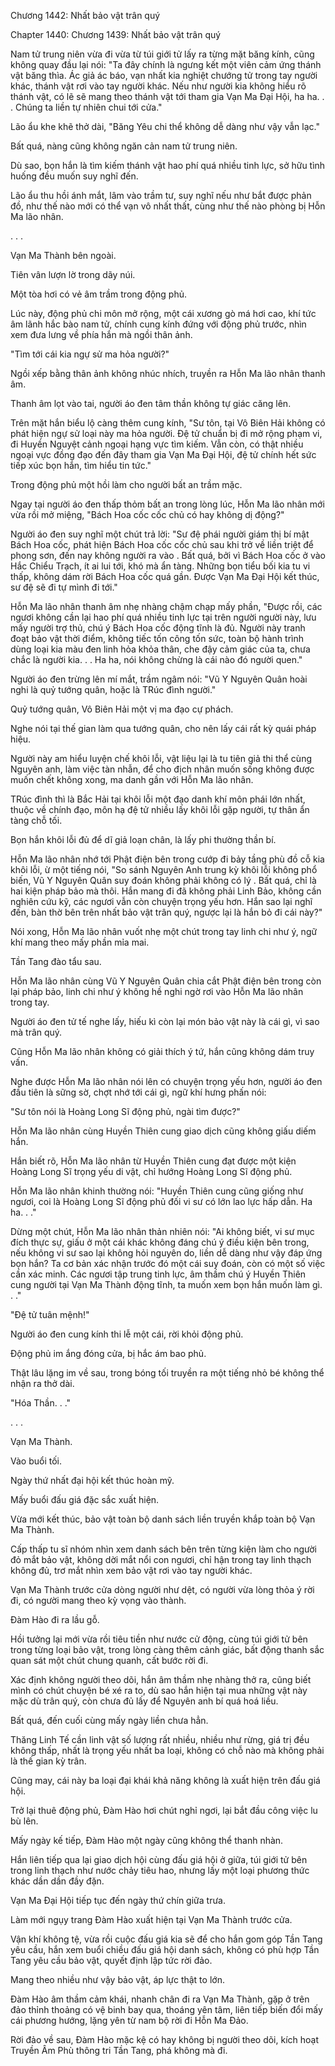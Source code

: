 




Chương 1442: Nhất bảo vật trân quý


Chapter 1440: Chương 1439: Nhất bảo vật trân quý

Nam tử trung niên vừa đi vừa từ túi giới tử lấy ra từng mặt băng kính, cũng không quay đầu lại nói: "Ta đây chính là ngưng kết một viên cảm ứng thánh vật băng thìa. Ác giả ác báo, vạn nhất kia nghiệt chướng tử trong tay người khác, thánh vật rơi vào tay người khác. Nếu như người kia không hiểu rõ thánh vật, có lẽ sẽ mang theo thánh vật tới tham gia Vạn Ma Đại Hội, ha ha. . . Chúng ta liền tự nhiên chui tới cửa."

Lão ẩu khe khẽ thở dài, "Băng Yêu chi thể không dễ dàng như vậy vẫn lạc."

Bất quá, nàng cũng không ngăn cản nam tử trung niên.

Dù sao, bọn hắn là tìm kiếm thánh vật hao phí quá nhiều tinh lực, sở hữu tình huống đều muốn suy nghĩ đến.

Lão ẩu thu hồi ánh mắt, lâm vào trầm tư, suy nghĩ nếu như bắt được phản đồ, như thế nào mới có thể vạn vô nhất thất, cùng như thế nào phòng bị Hỗn Ma lão nhân.

. . .

Vạn Ma Thành bên ngoài.

Tiên vân lượn lờ trong dãy núi.

Một tòa hơi có vẻ âm trầm trong động phủ.

Lúc này, động phủ chi môn mở rộng, một cái xương gò má hơi cao, khí tức âm lãnh hắc bào nam tử, chính cung kính đứng với động phủ trước, nhìn xem đưa lưng về phía hắn mà ngồi thân ảnh.

"Tìm tới cái kia ngự sử ma hỏa người?"

Ngồi xếp bằng thân ảnh không nhúc nhích, truyền ra Hỗn Ma lão nhân thanh âm.

Thanh âm lọt vào tai, người áo đen tâm thần không tự giác căng lên.

Trên mặt hắn biểu lộ càng thêm cung kính, "Sư tôn, tại Vô Biên Hải không có phát hiện ngự sử loại này ma hỏa người. Đệ tử chuẩn bị đi mở rộng phạm vi, đi Huyền Nguyệt cảnh ngoại hạng vực tìm kiếm. Vẫn còn, có thật nhiều ngoại vực đồng đạo đến đây tham gia Vạn Ma Đại Hội, đệ tử chính hết sức tiếp xúc bọn hắn, tìm hiểu tin tức."

Trong động phủ một hồi làm cho người bất an trầm mặc.

Ngay tại người áo đen thấp thỏm bất an trong lòng lúc, Hỗn Ma lão nhân mới vừa rồi mở miệng, "Bách Hoa cốc cốc chủ có hay không dị động?"

Người áo đen suy nghĩ một chút trả lời: "Sư đệ phái người giám thị bí mật Bách Hoa cốc, phát hiện Bách Hoa cốc cốc chủ sau khi trở về liền triệt để phong sơn, đến nay không người ra vào . Bất quá, bởi vì Bách Hoa cốc ở vào Hắc Chiểu Trạch, ít ai lui tới, khó mà ẩn tàng. Những bọn tiểu bối kia tu vi thấp, không dám rời Bách Hoa cốc quá gần. Được Vạn Ma Đại Hội kết thúc, sư đệ sẽ đi tự mình đi tới."

Hỗn Ma lão nhân thanh âm nhẹ nhàng chậm chạp mấy phần, "Được rồi, các ngươi không cần lại hao phí quá nhiều tinh lực tại trên người người này, lưu mấy người trợ thủ, chú ý Bách Hoa cốc động tĩnh là đủ. Người này tranh đoạt bảo vật thời điểm, không tiếc tốn công tốn sức, toàn bộ hành trình dùng loại kia màu đen linh hỏa khỏa thân, che đậy cảm giác của ta, chưa chắc là người kia. . . Ha ha, nói không chừng là cái nào đó người quen."

Người áo đen trừng lên mí mắt, trầm ngâm nói: "Vũ Y Nguyên Quân hoài nghi là quỷ tướng quân, hoặc là TRúc đình người."

Quỷ tướng quân, Vô Biên Hải một vị ma đạo cự phách.

Nghe nói tại thế gian làm qua tướng quân, cho nên lấy cái rất kỳ quái pháp hiệu.

Người này am hiểu luyện chế khôi lỗi, vật liệu lại là tu tiên giả thi thể cùng Nguyên anh, làm việc tàn nhẫn, để cho địch nhân muốn sống không được muốn chết không xong, ma danh gần với Hỗn Ma lão nhân.

TRúc đình thì là Bắc Hải tại khôi lỗi một đạo danh khí môn phái lớn nhất, thuộc về chính đạo, môn hạ đệ tử nhiều lấy khôi lỗi gặp người, tự thân ẩn tàng chỗ tối.

Bọn hắn khôi lỗi đủ để dĩ giả loạn chân, là lấy phi thường thần bí.

Hỗn Ma lão nhân nhớ tới Phật điện bên trong cướp đi bảy tầng phù đồ cỗ kia khôi lỗi, ừ một tiếng nói, "So sánh Nguyên Anh trung kỳ khôi lỗi không phổ biến, Vũ Y Nguyên Quân suy đoán không phải không có lý . Bất quá, chỉ là hai kiện pháp bảo mà thôi. Hắn mang đi đã không phải Linh Bảo, không cần nghiên cứu kỹ, các ngươi vẫn còn chuyện trọng yếu hơn. Hắn sao lại nghĩ đến, bàn thờ bên trên nhất bảo vật trân quý, ngược lại là hắn bỏ đi cái này?"

Nói xong, Hỗn Ma lão nhân vuốt nhẹ một chút trong tay linh chi như ý, ngữ khí mang theo mấy phần mỉa mai.

Tần Tang đào tẩu sau.

Hỗn Ma lão nhân cùng Vũ Y Nguyên Quân chia cắt Phật điện bên trong còn lại pháp bảo, linh chi như ý không hề nghi ngờ rơi vào Hỗn Ma lão nhân trong tay.

Người áo đen tử tế nghe lấy, hiếu kì còn lại món bảo vật này là cái gì, vì sao mà trân quý.

Cũng Hỗn Ma lão nhân không có giải thích ý tứ, hắn cũng không dám truy vấn.

Nghe được Hỗn Ma lão nhân nói lên có chuyện trọng yếu hơn, người áo đen đầu tiên là sững sờ, chợt nhớ tới cái gì, ngữ khí hưng phấn nói:

"Sư tôn nói là Hoàng Long Sĩ động phủ, ngài tìm được?"

Hỗn Ma lão nhân cùng Huyền Thiên cung giao dịch cũng không giấu diếm hắn.

Hắn biết rõ, Hỗn Ma lão nhân từ Huyền Thiên cung đạt được một kiện Hoàng Long Sĩ trọng yếu di vật, chỉ hướng Hoàng Long Sĩ động phủ.

Hỗn Ma lão nhân khinh thường nói: "Huyền Thiên cung cũng giống như ngươi, coi là Hoàng Long Sĩ động phủ đối vi sư có lớn lao lực hấp dẫn. Ha ha. . ."

Dừng một chút, Hỗn Ma lão nhân thản nhiên nói: "Ai không biết, vi sư mục đích thực sự, giấu ở một cái khác không đáng chú ý điều kiện bên trong, nếu không vi sư sao lại không hỏi nguyên do, liền dễ dàng như vậy đáp ứng bọn hắn? Ta cơ bản xác nhận trước đó một cái suy đoán, còn có một số việc cần xác minh. Các ngươi tập trung tinh lực, âm thầm chú ý Huyền Thiên cung người tại Vạn Ma Thành động tĩnh, ta muốn xem bọn hắn muốn làm gì. . ."

"Đệ tử tuân mệnh!"

Người áo đen cung kính thi lễ một cái, rời khỏi động phủ.

Động phủ im ắng đóng cửa, bị hắc ám bao phủ.

Thật lâu lặng im về sau, trong bóng tối truyền ra một tiếng nhỏ bé không thể nhận ra thở dài.

"Hóa Thần. . ."

. . .

Vạn Ma Thành.

Vào buổi tối.

Ngày thứ nhất đại hội kết thúc hoàn mỹ.

Mấy buổi đấu giá đặc sắc xuất hiện.

Vừa mới kết thúc, bảo vật toàn bộ danh sách liền truyền khắp toàn bộ Vạn Ma Thành.

Cấp thấp tu sĩ nhóm nhìn xem danh sách bên trên từng kiện làm cho người đỏ mắt bảo vật, không dời mắt nổi con ngươi, chỉ hận trong tay linh thạch không đủ, trơ mắt nhìn xem bảo vật rơi vào tay người khác.

Vạn Ma Thành trước cửa dòng người như dệt, có người vừa lòng thỏa ý rời đi, có người mang theo kỳ vọng vào thành.

Đàm Hào đi ra lầu gỗ.

Hồi tưởng lại mới vừa rồi tiêu tiền như nước cử động, cùng túi giới tử bên trong từng loại bảo vật, trong lòng càng thêm cảnh giác, bất động thanh sắc quan sát một chút chung quanh, cất bước rời đi.

Xác định không người theo dõi, hắn âm thầm nhẹ nhàng thở ra, cũng biết mình có chút chuyện bé xé ra to, dù sao hắn hiện tại mua những vật này mặc dù trân quý, còn chưa đủ lấy để Nguyên anh bí quá hoá liều.

Bất quá, đến cuối cùng mấy ngày liền chưa hẳn.

Thăng Linh Tế cần linh vật số lượng rất nhiều, nhiều như rừng, giá trị đều không thấp, nhất là trọng yếu nhất ba loại, không có chỗ nào mà không phải là thế gian kỳ trân.

Cũng may, cái này ba loại đại khái khả năng không là xuất hiện trên đấu giá hội.

Trở lại thuê động phủ, Đàm Hào hơi chút nghỉ ngơi, lại bắt đầu công việc lu bù lên.

Mấy ngày kế tiếp, Đàm Hào một ngày cũng không thể thanh nhàn.

Hắn liên tiếp qua lại giao dịch hội cùng đấu giá hội ở giữa, túi giới tử bên trong linh thạch như nước chảy tiêu hao, nhưng lấy một loại phương thức khác dần dần đầy đặn.

Vạn Ma Đại Hội tiếp tục đến ngày thứ chín giữa trưa.

Làm mới ngụy trang Đàm Hào xuất hiện tại Vạn Ma Thành trước cửa.

Vận khí không tệ, vừa rồi cuộc đấu giá kia sẽ để cho hắn gom góp Tần Tang yêu cầu, hắn xem buổi chiều đấu giá hội danh sách, không có phù hợp Tần Tang yêu cầu bảo vật, quyết định lập tức rời đảo.

Mang theo nhiều như vậy bảo vật, áp lực thật to lớn.

Đàm Hào âm thầm cảm khái, nhanh chân đi ra Vạn Ma Thành, gặp ở trên đảo thỉnh thoảng có vệ binh bay qua, thoáng yên tâm, liên tiếp biến đổi mấy cái phương hướng, lặng yên từ nam bộ rời đi Hỗn Ma Đảo.

Rời đảo về sau, Đàm Hào mặc kệ có hay không bị người theo dõi, kích hoạt Truyền Âm Phù thông tri Tần Tang, phá không mà đi.




